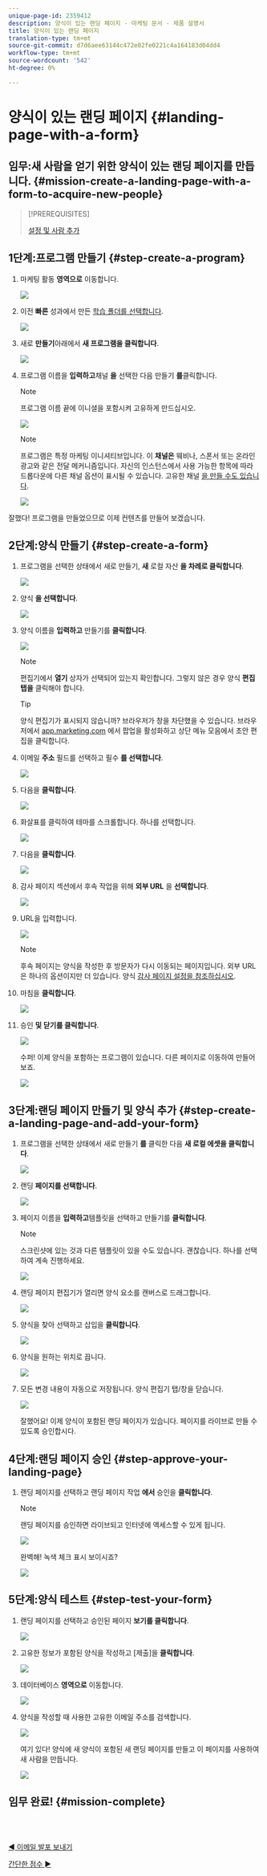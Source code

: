 ```yaml
---
unique-page-id: 2359412
description: 양식이 있는 랜딩 페이지 - 마케팅 문서 - 제품 설명서
title: 양식이 있는 랜딩 페이지
translation-type: tm+mt
source-git-commit: d7d6aee63144c472e02fe0221c4a164183d04dd4
workflow-type: tm+mt
source-wordcount: '542'
ht-degree: 0%

---
```



# 양식이 있는 랜딩 페이지 {#landing-page-with-a-form}

## 임무:새 사람을 얻기 위한 양식이 있는 랜딩 페이지를 만듭니다. {#mission-create-a-landing-page-with-a-form-to-acquire-new-people}

>[!PREREQUISITES]
>
>[설정 및 사람 추가](/help/marketo/getting-started/quick-wins/get-set-up-and-add-a-person.md)

## 1단계:프로그램 만들기 {#step-create-a-program}

1. 마케팅 활동 **영역으로** 이동합니다.

   ![](assets/ma.png)

1. 이전 **빠른** 성과에서 만든 [학습 폴더를 선택합니다](/help/marketo/getting-started/quick-wins/send-an-email.md).

   ![](assets/image2014-9-8-17-3a45-3a34.png)

1. 새로 **만들기**&#x200B;아래에서 **새 프로그램을 클릭합니다**.

   ![](assets/image2014-9-8-17-3a45-3a49.png)

1. 프로그램 이름을 **입력하고**&#x200B;채널 **을** 선택한 다음 만들기 **를**&#x200B;클릭합니다.

   >[!NOTE]
   >
   >프로그램 이름 끝에 이니셜을 포함시켜 고유하게 만드십시오.

   ![](assets/image2014-9-8-17-3a46-3a28.png)

   >[!NOTE]
   >
   >프로그램은 특정 마케팅 이니셔티브입니다. 이 **채널은** 웨비나, 스폰서 또는 온라인 광고와 같은 전달 메커니즘입니다. 자신의 인스턴스에서 사용 가능한 항목에 따라 드롭다운에 다른 채널 옵션이 표시될 수 있습니다. 고유한 채널 [을 만들 수도 있습니다](/help/marketo/product-docs/administration/tags/create-a-program-channel.md).

   ![](assets/image2014-9-8-17-3a46-3a47.png)

잘했다! 프로그램을 만들었으므로 이제 컨텐츠를 만들어 보겠습니다.

## 2단계:양식 만들기 {#step-create-a-form}

1. 프로그램을 선택한 상태에서 새로 만들기, **새** 로컬 자산 **을 차례로 클릭합니다**.

   ![](assets/image2014-9-24-11-3a4-3a29.png)

1. 양식 **을 선택합니다**.

   ![](assets/image2014-9-24-11-3a4-3a42.png)

1. 양식 이름을 **입력하고** 만들기를 **클릭합니다**.

   ![](assets/image2014-9-24-11-3a5-3a0.png)

   >[!NOTE]
   >
   >편집기에서 **열기** 상자가 선택되어 있는지 확인합니다. 그렇지 않은 경우 양식 **편집 탭을** 클릭해야 합니다.

   >[!TIP]
   >
   >양식 편집기가 표시되지 않습니까? 브라우저가 창을 차단했을 수 있습니다. 브라우저에서 [app.marketing.com](https://app.marketo.com/) 에서 팝업을 활성화하고 상단 메뉴 모음에서 초안 편집을 클릭합니다.

1. 이메일 **주소** 필드를 선택하고 필수 **를 선택합니다**.

   ![](assets/image2014-9-24-11-3a5-3a27.png)

1. 다음을 **클릭합니다**.

   ![](assets/image2014-9-24-11-3a5-3a44.png)

1. 화살표를 클릭하여 테마를 스크롤합니다. 하나를 선택합니다.

   ![](assets/image2014-9-24-11-3a6-3a0.png)

1. 다음을 **클릭합니다**.

   ![](assets/image2014-9-24-11-3a6-3a19.png)

1. 감사 페이지 섹션에서 후속 작업을 위해 **외부 URL** 을 **선택합니다**.

   ![](assets/image2014-9-24-11-3a6-3a35.png)

1. URL을 입력합니다.

   ![](assets/image2014-9-24-11-3a6-3a50.png)

   >[!NOTE]
   >
   >후속 페이지는 양식을 작성한 후 방문자가 다시 이동되는 페이지입니다. 외부 URL은 하나의 옵션이지만 더 있습니다. 양식 [감사 페이지 설정을 참조하십시오](/help/marketo/product-docs/demand-generation/forms/creating-a-form/set-a-form-thank-you-page.md).

1. 마침을 **클릭합니다**.

   ![](assets/image2014-9-24-11-3a7-3a3.png)

1. 승인 **및 닫기를 클릭합니다**.

   ![](assets/image2014-9-24-11-3a7-3a15.png)

   수퍼! 이제 양식을 포함하는 프로그램이 있습니다. 다른 페이지로 이동하여 만들어 보죠.

   ![](assets/image2014-9-24-11-3a7-3a32.png)

## 3단계:랜딩 페이지 만들기 및 양식 추가 {#step-create-a-landing-page-and-add-your-form}

1. 프로그램을 선택한 상태에서 새로 만들기 **를** 클릭한 다음 **새 로컬 에셋을 클릭합니다**.

   ![](assets/image2014-9-24-11-3a7-3a51.png)

1. 랜딩 **페이지를 선택합니다**.

   ![](assets/image2014-9-24-11-3a8-3a5.png)

1. 페이지 이름을 **입력하고**&#x200B;템플릿을 선택하고 만들기를 **클릭합니다**.

   >[!NOTE]
   >
   >스크린샷에 있는 것과 다른 템플릿이 있을 수도 있습니다. 괜찮습니다. 하나를 선택하여 계속 진행하세요.

   ![](assets/image2014-9-24-11-3a8-3a23.png)

1. 랜딩 페이지 편집기가 열리면 양식 요소를 캔버스로 드래그합니다.

   ![](assets/twentyone.png)

1. 양식을 찾아 선택하고 삽입을 **클릭합니다**.

   ![](assets/image2014-9-24-11-3a8-3a53.png)

1. 양식을 원하는 위치로 끕니다.

   ![](assets/image2014-9-24-11-3a9-3a6.png)

1. 모든 변경 내용이 자동으로 저장됩니다. 양식 편집기 탭/창을 닫습니다.

   ![](assets/image2014-9-24-11-3a9-3a19.png)

   잘했어요! 이제 양식이 포함된 랜딩 페이지가 있습니다. 페이지를 라이브로 만들 수 있도록 승인합시다.

## 4단계:랜딩 페이지 승인 {#step-approve-your-landing-page}

1. 랜딩 페이지를 선택하고 랜딩 페이지 작업 **에서** 승인을 **클릭합니다**.

   >[!NOTE]
   >
   >랜딩 페이지를 승인하면 라이브되고 인터넷에 액세스할 수 있게 됩니다.

   ![](assets/image2014-9-24-11-3a9-3a37.png)

   완벽해! 녹색 체크 표시 보이시죠?

   ![](assets/image2014-9-24-11-3a9-3a53.png)

## 5단계:양식 테스트 {#step-test-your-form}

1. 랜딩 페이지를 선택하고 승인된 페이지 **보기를 클릭합니다**.

   ![](assets/image2014-9-24-11-3a10-3a9.png)

1. 고유한 정보가 포함된 양식을 작성하고 [제출]을 **클릭합니다**.

   ![](assets/image2014-9-24-11-3a10-3a23.png)

1. 데이터베이스 **영역으로** 이동합니다.

   ![](assets/db-1.png)

1. 양식을 작성할 때 사용한 고유한 이메일 주소를 검색합니다.

   ![](assets/30.png)

   여기 있다! 양식에 새 양식이 포함된 새 랜딩 페이지를 만들고 이 페이지를 사용하여 새 사람을 만듭니다.

   ![](assets/thirty-one.png)

## 임무 완료! {#mission-complete}

<br> 

[◄ 이메일 발포 보내기](/help/marketo/getting-started/quick-wins/send-an-email.md)

[간단한 점수 ►](/help/marketo/getting-started/quick-wins/simple-scoring.md)
